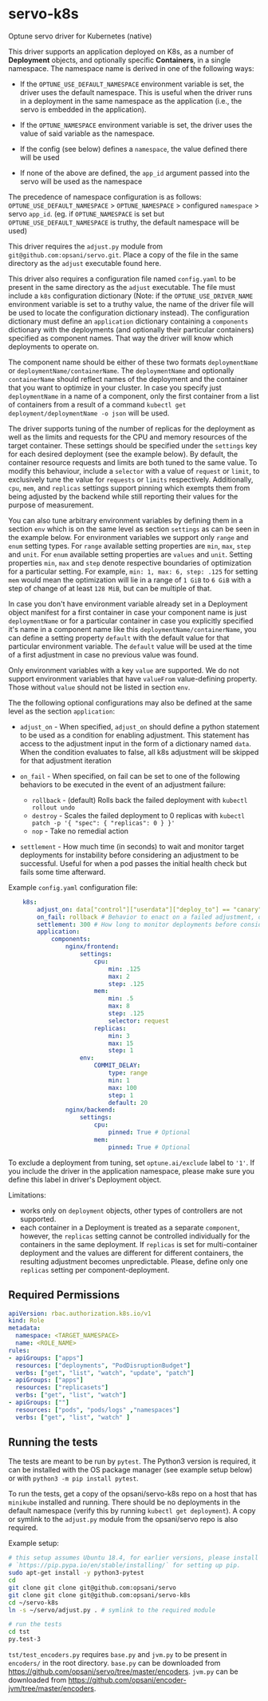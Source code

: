 # servo-k8s

Optune servo driver for Kubernetes (native)

This driver supports an application deployed on K8s, as a number of **Deployment** objects,
and optionally specific **Containers**, in a single namespace. The namespace name is derived
in one of the following ways:

- If the `OPTUNE_USE_DEFAULT_NAMESPACE` environment variable is set, the driver uses the default
namespace. This is useful when the driver runs in a deployment
in the same namespace as the application (i.e., the servo is embedded in the application).

- If the `OPTUNE_NAMESPACE` environment variable is set, the driver uses the value of said
variable as the namespace.

- If the config (see below) defines a `namespace`, the value defined there will be used

- If none of the above are defined, the `app_id` argument passed into the servo will be used
as the namespace

The precedence of namespace configuration is as follows: `OPTUNE_USE_DEFAULT_NAMESPACE` >
`OPTUNE_NAMESPACE` > configured `namespace` > servo `app_id`. (eg. if `OPTUNE_NAMESPACE` is
set but `OPTUNE_USE_DEFAULT_NAMESPACE` is truthy, the default namespace will be used)

This driver requires the `adjust.py` module from `git@github.com:opsani/servo.git`.
Place a copy of the file in the same directory as the `adjust` executable found here.

This driver also requires a configuration file named `config.yaml` to be present in the same directory as the `adjust`
executable. The file must include a `k8s` configuration dictionary (Note: if the `OPTUNE_USE_DRIVER_NAME` environment
variable is set to a truthy value, the name of the driver file will be used to locate the configuration dictionary instead).
The configuration dictionary must define an `application` dictionary containing a `components` dictionary with the deployments
(and optionally their particular containers) specified as component names. That way the driver will know which
deployments to operate on.

The component name should be either of these two formats `deploymentName` or `deploymentName/containerName`.
The `deploymentName` and optionally `containerName` should reflect names of the deployment and the container
that you want to optimize in your cluster. In case you specify just `deploymentName` in a name of a
component, only the first container from a list of containers from a result of a command
`kubectl get deployment/deploymentName -o json` will be used.

The driver supports tuning of the number of replicas for the deployment as well as the limits and requests for the CPU
and memory resources of the target container. These settings should be specified under the `settings` key for
each desired deployment (see the example below). By default, the container resource requests and limits are both tuned to the same
value. To modify this behaviour, include a `selector` with a value of `request` or `limit`, to exclusively tune the value for `requests`
or `limits` respectively. Additionally, `cpu`, `mem`, and `replicas` settings support pinning
which exempts them from being adjusted by the backend while still reporting their values for the
purpose of measurement.

You can also tune arbitrary environment variables by defining them in a section `env` which is on the same
level as section `settings` as can be seen in the example below. For environment variables we support
only `range` and `enum` setting types. For `range` available setting properties are `min`, `max`,
`step` and `unit`. For `enum` available setting properties are `values` and `unit`. Setting properties
`min`, `max` and `step` denote respective boundaries of optimization for a particular setting.
For example, `min: 1, max: 6, step: .125` for setting `mem` would mean the optimization will lie
in a range of `1 GiB` to `6 GiB` with a step of change of at least `128 MiB`, but can be multiple of that.

In case you don't have environment variable already set in a Deployment object manifest for a first
container in case your component name is just `deploymentName` or for a particular container in
case you explicitly specified it's name in a component name like this `deploymentName/containerName`,
you can define a setting property `default` with the default value for that particular environment
variable. The `default` value will be used at the time of a first adjustment in case no previous value was found.

Only environment variables with a key `value` are supported. We do not support environment variables that
have `valueFrom` value-defining property. Those without `value` should not be listed in section `env`.

The the following optional configurations may also be defined at the same level as the section `application`:

- `adjust_on` - When specified, `adjust_on` should define a python statement to be used as a condition for enabling adjustment. This statement has access
    to the adjustment input in the form of a dictionary named `data`. When the condition evaluates to false, all k8s adjustment
    will be skipped for that adjustment iteration

- `on_fail` - When specified, on fail can be set to one of the following behaviors to be executed in the event of an adjustment failure:
  - `rollback` - (default) Rolls back the failed deployment with `kubectl rollout undo`
  - `destroy` - Scales the failed deployment to 0 replicas with `kubectl patch -p '{ "spec": { "replicas": 0 } }'`
  - `nop` - Take no remedial action

- `settlement` - How much time (in seconds) to wait and monitor target deployments for instability before
considering an adjustment to be successful. Useful for when a pod passes the initial health check but fails some time
afterward.

Example `config.yaml` configuration file:

```yaml
    k8s:
        adjust_on: data["control"]["userdata"]["deploy_to"] == "canary" # Optional, if specified will adjust only if expression is true
        on_fail: rollback # Behavior to enact on a failed adjustment, defaults to rollback. Valid options: 'destroy', 'rollback', and 'nop'
        settlement: 300 # How long to monitor deployments before considering adjustment to be successful
        application:
            components:
                nginx/frontend:
                    settings:
                        cpu:
                            min: .125
                            max: 2
                            step: .125
                        mem:
                            min: .5
                            max: 8
                            step: .125
                            selector: request
                        replicas:
                            min: 3
                            max: 15
                            step: 1
                    env:
                        COMMIT_DELAY:
                            type: range
                            min: 1
                            max: 100
                            step: 1
                            default: 20
                nginx/backend:
                    settings:
                        cpu:
                            pinned: True # Optional
                        mem:
                            pinned: True # Optional
```

To exclude a deployment from tuning, set `optune.ai/exclude` label to `'1'`. If you include the driver in the
application namespace, please make sure you define this label in driver's Deployment object.

Limitations:

- works only on `deployment` objects, other types of controllers are not supported.
- each container in a Deployment is treated as a separate `component`, however,
the `replicas` setting cannot be controlled individually for the containers in the same deployment.
If `replicas` is set for multi-container deployment and the values are different for different containers,
the resulting adjustment becomes unpredictable. Please, define only one `replicas` setting
per component-deployment.

## Required Permissions

```yaml
apiVersion: rbac.authorization.k8s.io/v1
kind: Role
metadata:
  namespace: <TARGET_NAMESPACE>
  name: <ROLE_NAME>
rules:
- apiGroups: ["apps"]
  resources: ["deployments", "PodDisruptionBudget"]
  verbs: ["get", "list", "watch", "update", "patch"]
- apiGroups: ["apps"]
  resources: ["replicasets"]
  verbs: ["get", "list", "watch"]
- apiGroups: [""]
  resources: ["pods", "pods/logs" ,"namespaces"]
  verbs: ["get", "list", "watch" ]
```

## Running the tests

The tests are meant to be run by `pytest`. The Python3 version is required, it can be installed with
the OS package manager (see example setup below) or with `python3 -m pip install pytest`.

To run the tests, get a copy of the opsani/servo-k8s repo on a host that has `minikube` installed
and running. There should be no deployments in the default namespace (verify this by running
`kubectl get deployment`). A copy or symlink to the `adjust.py` module from the opsani/servo
repo is also required.

Example setup:

```bash
# this setup assumes Ubuntu 18.4, for earlier versions, please install pip and pytest for Python3 manually, start from
# `https://pip.pypa.io/en/stable/installing/` for setting up pip.
sudo apt-get install -y python3-pytest
cd
git clone git clone git@github.com:opsani/servo
git clone git clone git@github.com:opsani/servo-k8s
cd ~/servo-k8s
ln -s ~/servo/adjust.py . # symlink to the required module

# run the tests
cd tst
py.test-3
```

`tst/test_encoders.py` requires `base.py` and `jvm.py` to be present in `encoders/` in the root directory.
`base.py` can be downloaded from <https://github.com/opsani/servo/tree/master/encoders>. `jvm.py` can be
downloaded from <https://github.com/opsani/encoder-jvm/tree/master/encoders>.
